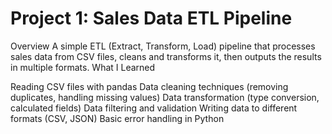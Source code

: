 # Project 1: Sales Data ETL Pipeline
Overview
A simple ETL (Extract, Transform, Load) pipeline that processes sales data from CSV files, cleans and transforms it, then outputs the results in multiple formats.
What I Learned

Reading CSV files with pandas
Data cleaning techniques (removing duplicates, handling missing values)
Data transformation (type conversion, calculated fields)
Data filtering and validation
Writing data to different formats (CSV, JSON)
Basic error handling in Python
